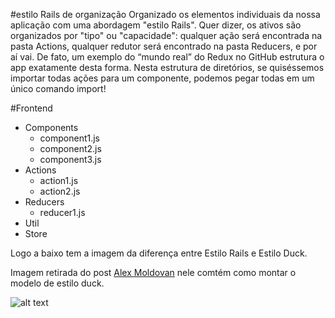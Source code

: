 #estilo Rails de organização 
Organizado os elementos individuais da nossa aplicação com uma abordagem "estilo Rails". 
Quer dizer, os ativos são organizados por "tipo" ou "capacidade": qualquer ação será encontrada na pasta Actions, qualquer redutor será encontrado na pasta Reducers, e por aí vai. 
De fato, um exemplo do “mundo real” do Redux no GitHub estrutura o app exatamente desta forma. 
Nesta estrutura de diretórios, se quiséssemos importar todas ações para um componente, podemos pegar todas em um único comando import!

#Frontend
   - Components
      - component1.js
      - component2.js
      - component3.js
   - Actions
      - action1.js
      - action2.js
   - Reducers
      - reducer1.js
   - Util
   - Store
   
   
   
   Logo a baixo tem a imagem da diferença entre  Estilo Rails e Estilo Duck. 
   
   Imagem retirada do post [Alex Moldovan](https://medium.freecodecamp.org/scaling-your-redux-app-with-ducks-6115955638be) 
   nele comtém como montar o modelo de estilo duck.
   
  ![alt text](https://i.imgur.com/rzgJ4hV.png)
